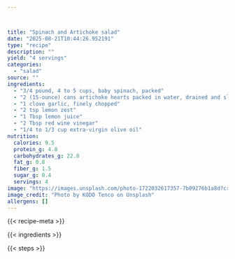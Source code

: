 ```yaml
---



title: "Spinach and Artichoke salad"
date: "2025-08-21T10:44:26.952191"
type: "recipe"
description: ""
yield: "4 servings"
categories:
  - "salad"
source: ""
ingredients:
  - "3/4 pound, 4 to 5 cups, baby spinach, packed"
  - "2 (15-ounce) cans artichoke hearts packed in water, drained and sliced"
  - "1 clove garlic, finely chopped"
  - "2 tsp lemon zest"
  - "1 Tbsp lemon juice"
  - "2 Tbsp red wine vinegar"
  - "1/4 to 1/3 cup extra-virgin olive oil"
nutrition:
  calories: 9.5
  protein_g: 4.8
  carbohydrates_g: 22.8
  fat_g: 0.8
  fiber_g: 1.5
  sugar_g: 0.4
  servings: 4
image: "https://images.unsplash.com/photo-1722032617357-7b09276b1a8d?crop=entropy&cs=tinysrgb&fit=max&fm=jpg&ixid=M3w3OTQ5MzV8MHwxfHNlYXJjaHwxfHxzcGluYWNoJTIwYW5kJTIwYXJ0aWNob2tlJTIwc2FsYWQlMjBmb29kJTIwc2FsYWR8ZW58MXwwfHx8MTc1NTc5NTkxMHww&ixlib=rb-4.1.0&q=80&w=1080"
image_credit: "Photo by KODO Tenco on Unsplash"
allergens: []
---
```


{{< recipe-meta >}}

{{< ingredients >}}

{{< steps >}}
